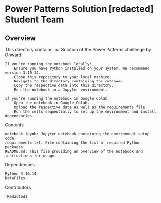 # Power Patterns Solution [redacted] Student Team
## Overview

This directory contains our Solution of the Power Patterns challenge by Onward.

    If you're running the notebook locally:
        Ensure you have Python installed on your system. We recommend version 3.10.14.
        Clone this repository to your local machine.
        Navigate to the directory containing the notebook.
        Copy the respective data into this directory.
        Run the notebook in a Jupyter environment.

    If you're running the notebook in Google Colab:
        Open the notebook in Google Colab.
        Upload the respective data as well as the requirements file.
        Run the cells sequentially to set up the environment and install dependencies.

Contents

    notebook.ipynb: Jupyter notebook containing the environment setup code.
    requirements.txt: File containing the list of required Python packages.
    README.md: This file providing an overview of the notebook and instructions for usage.

Dependencies

    Python 3.10.14
    DataFiles

Contributors

    [Redacted]